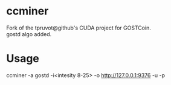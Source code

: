 ccminer
=======

Fork of the tpruvot@github's CUDA project for GOSTCoin.  
gostd algo added.

Usage
=====

ccminer -a gostd -i<intesity 8-25> -o http://127.0.0.1:9376 -u <your RPC user> -p <you RPC password>  
